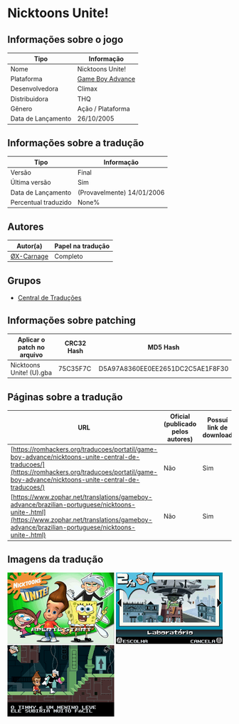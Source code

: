 # Nicktoons Unite!

## Informações sobre o jogo

| Tipo | Informação |
| ----------- | ----------- |
| Nome | Nicktoons Unite\! |
| Plataforma | [Game Boy Advance](../) |
| Desenvolvedora | Climax |
| Distribuidora | THQ |
| Gênero | Ação / Plataforma |
| Data de Lançamento | 26/10/2005 |

## Informações sobre a tradução

| Tipo | Informação |
| ----------- | ----------- |
| Versão | Final |
| Última versão | Sim |
| Data de Lançamento | (Provavelmente) 14/01/2006 |
| Percentual traduzido | None% |

## Autores

| Autor(a) | Papel na tradução |
| ----------- | ----------- |
| [ØX\-Carnage](../../../autores/x-carnage/) | Completo |

## Grupos

* [Central de Traduções](../../../grupos/central-de-traducoes/)

## Informações sobre patching

| Aplicar o patch no arquivo | CRC32 Hash | MD5 Hash |
| ----------- | ----------- | ----------- |
| Nicktoons Unite\! \(U\)\.gba | 75C35F7C | D5A97A8360EE0EE2651DC2C5AE1F8F30 |

## Páginas sobre a tradução

| URL | Oficial (publicado pelos autores) | Possuí link de download |
| ----------- | ----------- | ----------- |
| [https://romhackers.org/traducoes/portatil/game-boy-advance/nicktoons-unite-central-de-traducoes/](https://romhackers.org/traducoes/portatil/game-boy-advance/nicktoons-unite-central-de-traducoes/) | Não | Sim |
| [https://www.zophar.net/translations/gameboy-advance/brazilian-portuguese/nicktoons-unite-.html](https://www.zophar.net/translations/gameboy-advance/brazilian-portuguese/nicktoons-unite-.html) | Não | Sim |

## Imagens da tradução

![Imagem de exemplo da tradução 1](1.png)
![Imagem de exemplo da tradução 2](2.png)
![Imagem de exemplo da tradução 3](3.png)